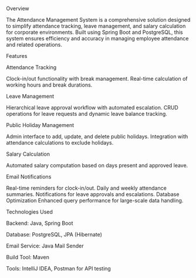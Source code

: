 Overview

The Attendance Management System is a comprehensive solution designed to simplify attendance tracking, leave management, and salary calculation for corporate environments. Built using Spring Boot and PostgreSQL, this system ensures efficiency and accuracy in managing employee attendance and related operations.

Features

Attendance Tracking

Clock-in/out functionality with break management.
Real-time calculation of working hours and break durations.

Leave Management

Hierarchical leave approval workflow with automated escalation.
CRUD operations for leave requests and dynamic leave balance tracking.

Public Holiday Management

Admin interface to add, update, and delete public holidays.
Integration with attendance calculations to exclude holidays.

Salary Calculation

Automated salary computation based on days present and approved leave.

Email Notifications

Real-time reminders for clock-in/out.
Daily and weekly attendance summaries.
Notifications for leave approvals and escalations.
Database Optimization
Enhanced query performance for large-scale data handling.

Technologies Used

Backend: Java, Spring Boot

Database: PostgreSQL, JPA (Hibernate)

Email Service: Java Mail Sender

Build Tool: Maven

Tools: IntelliJ IDEA, Postman for API testing
